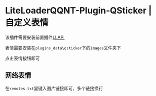 # LiteLoaderQQNT-Plugin-QSticker | 自定义表情
该插件需要安装前置插件[LLAPI](https://github.com/Night-stars-1/LiteLoaderQQNT-Plugin-LLAPI)

表情需要安装在`plugins_data\qsticker`下的`images`文件夹下

点击表情按钮即可

## 网络表情
在`remotes.txt`里键入图片链接即可，多个链接换行